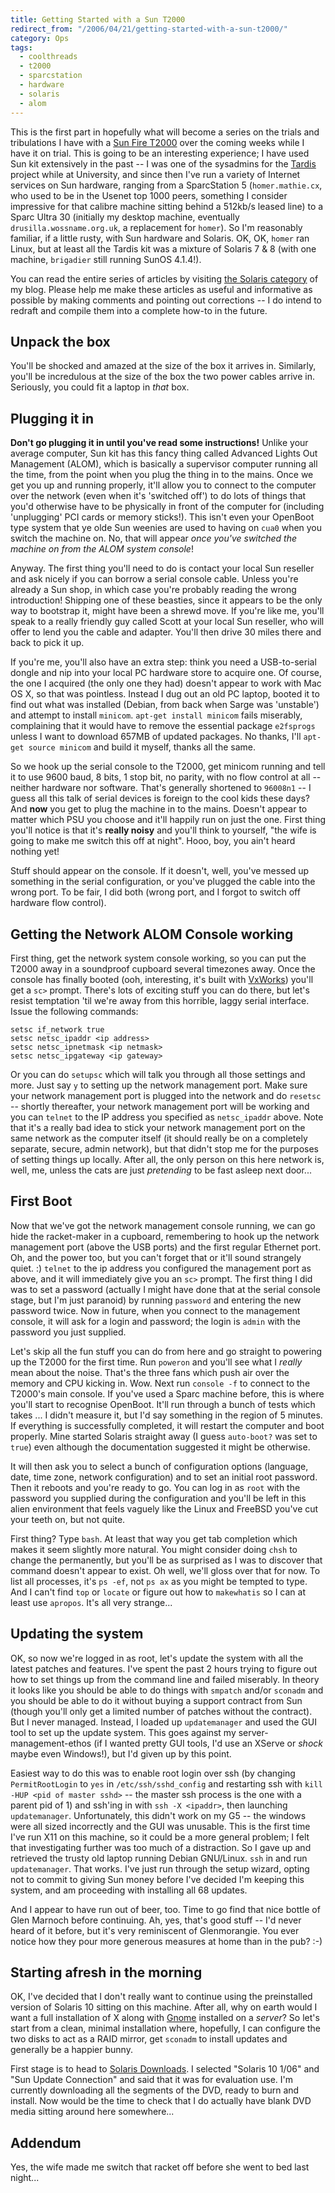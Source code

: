 ```yaml
---
title: Getting Started with a Sun T2000
redirect_from: "/2006/04/21/getting-started-with-a-sun-t2000/"
category: Ops
tags:
  - coolthreads
  - t2000
  - sparcstation
  - hardware
  - solaris
  - alom
---
```

This is the first part in hopefully what will become a series on the trials
and tribulations I have with a [Sun Fire
T2000](http://www.sun.com/servers/coolthreads/t2000/test/overview_a.jsp?name=A)
over the coming weeks while I have it on trial.  This is going to be an interesting experience; I have used Sun kit extensively in the past -- I was one of the sysadmins for the [Tardis](http://www.tardis.ed.ac.uk/) project while at University, and since then I've run a variety of Internet services on Sun hardware, ranging from a SparcStation 5 (`homer.mathie.cx`, who used to be in the Usenet top 1000 peers, something I consider impressive for that calibre machine sitting behind a 512kb/s leased line) to a Sparc Ultra 30 (initially my desktop machine, eventually `drusilla.wossname.org.uk`, a replacement for `homer`).  So I'm reasonably familiar, if a little rusty, with Sun hardware and Solaris.  OK, OK, `homer` ran Linux, but at least all the Tardis kit was a mixture of Solaris 7 & 8 (with one machine, `brigadier` still running SunOS 4.1.4!).

You can read the entire series of articles by visiting [the Solaris category](/categories/ops/) of my blog.  Please help me make these articles as useful and informative as possible by making comments and pointing out corrections -- I do intend to redraft and compile them into a complete how-to in the future.

## Unpack the box ##

You'll be shocked and amazed at the size of the box it arrives in. Similarly,
you'll be incredulous at the size of the box the two power cables arrive in.
Seriously, you could fit a laptop in *that* box.

## Plugging it in ##

**Don't go plugging it in until you've read some instructions!** Unlike your
average computer, Sun kit has this fancy thing called Advanced Lights Out
Management (ALOM), which is basically a supervisor computer running all the
time, from the point when you plug the thing in to the mains. Once we get you
up and running properly, it'll allow you to connect to the computer over the
network (even when it's 'switched off') to do lots of things that you'd
otherwise have to be physically in front of the computer for (including
'unplugging' PCI cards or memory sticks!). This isn't even your OpenBoot type
system that ye olde Sun weenies are used to having on `cua0` when you switch
the machine on. No, that will appear *once you've switched the machine on from
the ALOM system console*!

Anyway. The first thing you'll need to do is contact your local Sun reseller
and ask nicely if you can borrow a serial console cable. Unless you're already
a Sun shop, in which case you're probably reading the wrong introduction!
Shipping one of these beasties, since it appears to be the only way to
bootstrap it, might have been a shrewd move. If you're like me, you'll speak
to a really friendly guy called Scott at your local Sun reseller, who will
offer to lend you the cable and adapter. You'll then drive 30 miles there and
back to pick it up.

If you're me, you'll also have an extra step: think you need a USB-to-serial
dongle and nip into your local PC hardware store to acquire one. Of course,
the one I acquired (the only one they had) doesn't appear to work with Mac OS
X, so that was pointless. Instead I dug out an old PC laptop, booted it to
find out what was installed (Debian, from back when Sarge was 'unstable') and
attempt to install `minicom`. `apt-get install minicom` fails miserably,
complaining that it would have to remove the essential package `e2fsprogs`
unless I want to download 657MB of updated packages. No thanks, I'll `apt-get
source minicom` and build it myself, thanks all the same.

So we hook up the serial console to the T2000, get minicom running and tell it
to use 9600 baud, 8 bits, 1 stop bit, no parity, with no flow control at all
-- neither hardware nor software. That's generally shortened to `96008n1` -- I
guess all this talk of serial devices is foreign to the cool kids these days?
And **now** you get to plug the machine in to the mains. Doesn't appear to
matter which PSU you choose and it'll happily run on just the one. First thing
you'll notice is that it's **really noisy** and you'll think to yourself, "the
wife is going to make me switch this off at night". Hooo, boy, you ain't heard
nothing yet!

Stuff should appear on the console.  If it doesn't, well, you've messed up something in the serial configuration, or you've plugged the cable into the wrong port.  To be fair, I did both (wrong port, and I forgot to switch off hardware flow control).

## Getting the Network ALOM Console working ##

First thing, get the network system console working, so you can put the T2000
away in a soundproof cupboard several timezones away. Once the console has
finally booted (ooh, interesting, it's built with
[VxWorks](http://www.windriver.com/portal/server.pt?space=Opener&control=OpenObject&cached=true&parentname=CommunityPage&parentid=4&in_hi_ClassID=512&in_hi_userid=27106&in_hi_ObjectID=769&in_hi_OpenerMode=2&))
you'll get a `sc>` prompt.  There's lots of exciting stuff you can do there, but let's resist temptation 'til we're away from this horrible, laggy serial interface.  Issue the following commands:

    setsc if_network true
    setsc netsc_ipaddr <ip address>
    setsc netsc_ipnetmask <ip netmask>
    setsc netsc_ipgateway <ip gateway>

Or you can do `setupsc` which will talk you through all those settings and more.  Just say `y` to setting up the network management port.  Make sure your network management port is plugged into the network and do `resetsc` -- shortly thereafter, your network management port will be working and you can `telnet` to the IP address you specified as `netsc_ipaddr` above.  Note that it's a really bad idea to stick your network management port on the same network as the computer itself (it should really be on a completely separate, secure, admin network), but that didn't stop me for the purposes of setting things up locally.  After all, the only person on this here network is, well, me, unless the cats are just *pretending* to be fast asleep next door...

## First Boot ##

Now that we've got the network management console running, we can go hide the racket-maker in a cupboard, remembering to hook up the network management port (above the USB ports) and the first regular Ethernet port.  Oh, and the power too, but you can't forget that or it'll sound strangely quiet. :)  `telnet` to the ip address you configured the management port as above, and it will immediately give you an `sc>` prompt.  The first thing I did was to set a password (actually I might have done that at the serial console stage, but I'm just paranoid) by running `password` and entering the new password twice.  Now in future, when you connect to the management console, it will ask for a login and password; the login is `admin` with the password you just supplied.

Let's skip all the fun stuff you can do from here and go straight to powering up the T2000 for the first time.  Run `poweron` and you'll see what I *really* mean about the noise.  That's the three fans which push air over the memory and CPU kicking in.  Wow.  Next run `console -f` to connect to the T2000's main console.  If you've used a Sparc machine before, this is where you'll start to recognise OpenBoot.  It'll run through a bunch of tests which takes ... I didn't measure it, but I'd say something in the region of 5 minutes.  If everything is successfully completed, it will restart the computer and boot properly.  Mine started Solaris straight away (I guess `auto-boot?` was set to `true`) even although the documentation suggested it might be otherwise.

It will then ask you to select a bunch of configuration options (language, date, time zone, network configuration) and to set an initial root password.  Then it reboots and you're ready to go.  You can log in as `root` with the password you supplied during the configuration and you'll be left in this alien environment that feels vaguely like the Linux and FreeBSD you've cut your teeth on, but not quite.

First thing?  Type `bash`.  At least that way you get tab completion which makes it seem slightly more natural.  You might consider doing `chsh` to change the permanently, but you'll be as surprised as I was to discover that command doesn't appear to exist.  Oh well, we'll gloss over that for now.  To list all processes, it's `ps -ef`, not `ps ax` as you might be tempted to type.  And I can't find `top` or `locate` or figure out how to `makewhatis` so I can at least use `apropos`.  It's all very strange...

## Updating the system ##

OK, so now we're logged in as root, let's update the system with all the latest patches and features.  I've spent the past 2 hours trying to figure out how to set things up from the command line and failed miserably.  In theory it looks like you should be able to do things with `smpatch` and/or `sconadm` and you should be able to do it without buying a support contract from Sun (though you'll only get a limited number of patches without the contract).  But I never managed.  Instead, I loaded up `updatemanager` and used the GUI tool to set up the update system.  This goes against my server-management-ethos (if I wanted pretty GUI tools, I'd use an XServe or *shock* maybe even Windows!), but I'd given up by this point.

Easiest way to do this was to enable root login over ssh (by changing `PermitRootLogin` to `yes` in `/etc/ssh/sshd_config` and restarting ssh with `kill -HUP <pid of master sshd>` -- the master ssh process is the one with a parent pid of 1) and ssh'ing in with `ssh -X <ipaddr>`, then launching `updatemanager`.  Unfortunately, this didn't work on my G5 -- the windows were all sized incorrectly and the GUI was unusable.  This is the first time I've run X11 on this machine, so it could be a more general problem; I felt that investigating further was too much of a distraction.  So I gave up and retrieved the trusty old laptop running Debian GNU/Linux.  `ssh` in and run `updatemanager`.  That works.  I've just run through the setup wizard, opting not to commit to giving Sun money before I've decided I'm keeping this system, and am proceeding with installing all 68 updates.

And I appear to have run out of beer, too.  Time to go find that nice bottle of Glen Marnoch before continuing.  Ah, yes, that's good stuff -- I'd never heard of it before, but it's very reminiscent of Glenmorangie.  You ever notice how they pour more generous measures at home than in the pub? :-)

## Starting afresh in the morning ##

OK, I've decided that I don't really want to continue using the preinstalled version of Solaris 10 sitting on this machine.  After all, why on earth would I want a full installation of X along with [Gnome](http://www.gnome.org/ "Gnome Desktop Environment") installed on a *server*?  So let's start from a clean, minimal installation where, hopefully, I can configure the two disks to act as a RAID mirror, get `sconadm` to install updates and generally be a happier bunny.

First stage is to head to [Solaris Downloads](http://www.sun.com/software/solaris/get.jsp).  I selected "Solaris 10 1/06" and "Sun Update Connection" and said that it was for evaluation use.  I'm currently downloading all the segments of the DVD, ready to burn and install.  Now would be the time to check that I do actually have blank DVD media sitting around here somewhere...

## Addendum ##

Yes, the wife made me switch that racket off before she went to bed last night...
